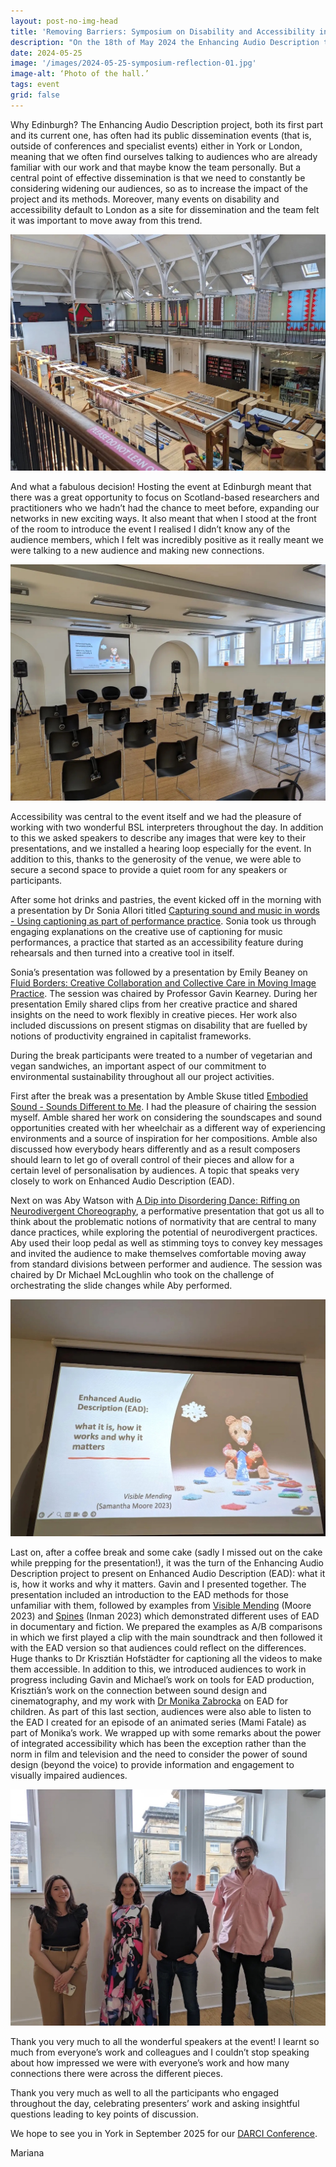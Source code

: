 ```yaml
---
layout: post-no-img-head
title: 'Removing Barriers: Symposium on Disability and Accessibility in the Creative Sector'
description: "On the 18th of May 2024 the Enhancing Audio Description team headed to Edinburgh to host a one-day symposium at Dovecot Studios focused on discussions and reflections on accessibility in relation to different creative areas, including music, dance and filmmaking. "
date: 2024-05-25
image: '/images/2024-05-25-symposium-reflection-01.jpg'
image-alt: ‘Photo of the hall.’
tags: event
grid: false
---
```


Why Edinburgh? The Enhancing Audio Description project, both its first part and its current one, has often had its public dissemination events (that is, outside of conferences and specialist events) either in York or London, meaning that we often find ourselves talking to audiences who are already familiar with our work and that maybe know the team personally. But a central point of effective dissemination is that we need to constantly be considering widening our audiences, so as to increase the impact of the project and its methods. Moreover, many events on disability and accessibility default to London as a site for dissemination and the team felt it was important to move away from this trend. 

![Photo of the hall.](/images/2024-05-25-symposium-reflection-01.jpg)

And what a fabulous decision! Hosting the event at Edinburgh meant that there was a great opportunity to focus on Scotland-based researchers and practitioners who we hadn’t had the chance to meet before, expanding our networks in new exciting ways. It also meant that when I stood at the front of the room to introduce the event I realised I didn’t know any of the audience members, which I felt was incredibly positive as it really meant we were talking to a new audience and making new connections.

![Photo of the room with empty chairs.](/images/2024-05-25-symposium-reflection-02.jpg)

Accessibility was central to the event itself and we had the pleasure of working with two wonderful BSL interpreters throughout the day. In addition to this we asked speakers to describe any images that were key to their presentations, and we installed a hearing loop especially for the event. In addition to this, thanks to the generosity of the venue, we were able to secure a second space to provide a quiet room for any speakers or participants. 

After some hot drinks and pastries, the event kicked off in the morning with a presentation by Dr Sonia Allori titled [Capturing sound and music in words - Using captioning as part of performance practice](symposium-speaker-sonia-allori). Sonia took us through engaging explanations on the creative use of captioning for music performances, a practice that started as an accessibility feature during rehearsals and then turned into a creative tool in itself. 

Sonia’s presentation was followed by a presentation by Emily Beaney on [Fluid Borders: Creative Collaboration and Collective Care in Moving Image Practice](symposium-speaker-emily-beaney). The session was chaired by Professor Gavin Kearney. During her presentation Emily shared clips from her creative practice and shared insights on the need to work flexibly in creative pieces. Her work also included discussions on present stigmas on disability that are fuelled by notions of productivity engrained in capitalist frameworks.

During the break participants were treated to a number of vegetarian and vegan sandwiches, an important aspect of our commitment to environmental sustainability throughout all our project activities. 

First after the break was a presentation by Amble Skuse titled [Embodied Sound - Sounds Different to Me](symposium-speaker-amble-skuse). I had the pleasure of chairing the session myself. Amble shared her work on considering the soundscapes and sound opportunities created with her wheelchair as a different way of experiencing environments and a source of inspiration for her compositions. Amble also discussed how everybody hears differently and as a result composers should learn to let go of overall control of their pieces and allow for a certain level of personalisation by audiences. A topic that speaks very closely to work on Enhanced Audio Description (EAD). 

Next on was Aby Watson with [A Dip into Disordering Dance: Riffing on Neurodivergent Choreography](symposium-speaker-aby-watson), a performative presentation that got us all to think about the problematic notions of normativity that are central to many dance practices, while exploring the potential of neurodivergent practices. Aby used their loop pedal as well as stimming toys to convey key messages and invited the audience to make themselves comfortable moving away from standard divisions between performer and audience. The session was chaired by Dr Michael McLoughlin who took on the challenge of orchestrating the slide changes while Aby performed. 

![Photo of the EAD presentation's first slide.](/images/2024-05-25-symposium-reflection-03.jpg)

Last on, after a coffee break and some cake (sadly I missed out on the cake while prepping for the presentation!), it was the turn of the Enhancing Audio Description project to present on Enhanced Audio Description (EAD): what it is, how it works and why it matters. Gavin and I presented together. The presentation included an introduction to the EAD methods for those unfamiliar with them, followed by examples from [Visible Mending](visible-mending-bafta) (Moore 2023) and [Spines](neurodiverse-talent-and-crew) (Inman 2023) which demonstrated different uses of EAD in documentary and fiction. We prepared the examples as A/B comparisons in which we first played a clip with the main soundtrack and then followed it with the EAD version so that audiences could reflect on the differences. Huge thanks to Dr Krisztián Hofstädter for captioning all the videos to make them accessible. In addition to this, we introduced audiences to work in progress including Gavin and Michael’s work on tools for EAD production, Krisztián’s work on the connection between sound design and cinematography, and my work with [Dr Monika Zabrocka](monika-zabrocka-research) on EAD for children. As part of this last section, audiences were also able to listen to the EAD I created for an episode of an animated series (Mami Fatale) as part of Monika’s work. We wrapped up with some remarks about the power of integrated accessibility which has been the exception rather than the norm in film and television and the need to consider the power of sound design (beyond the voice) to provide information and engagement to visually impaired audiences. 

![Photo of Chaimae, Mariana, Gavin and Michael (from the left).](/images/2024-05-25-symposium-reflection-04.jpg)

Thank you very much to all the wonderful speakers at the event! I learnt so much from everyone’s work and colleagues and I couldn’t stop speaking about how impressed we were with everyone’s work and how many connections there were across the different pieces.

Thank you very much as well to all the participants who engaged throughout the day, celebrating presenters’ work and asking insightful questions leading to key points of discussion.

We hope to see you in York in September 2025 for our [DARCI Conference](darci-conference-announcement).

Mariana
